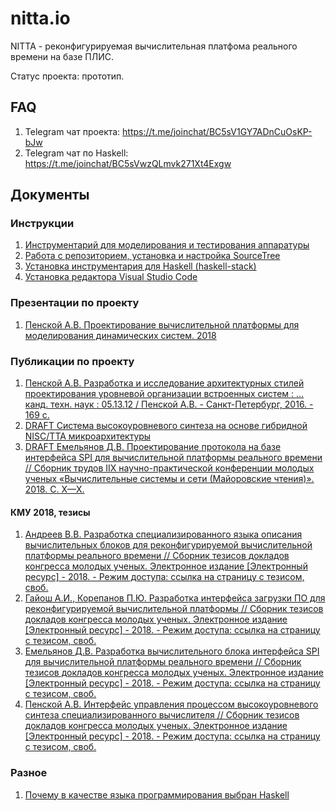 # nitta.io
NITTA - реконфигурируемая вычислительная платфома реального времени на базе
ПЛИС.

Статус проекта: прототип.

## FAQ
1. Telegram чат проекта: <https://t.me/joinchat/BC5sV1GY7ADnCuOsKP-bJw>
1. Telegram чат по Haskell: <https://t.me/joinchat/BC5sVwzQLmvk271Xt4Exgw>

## Документы

### Инструкции
1. [Инструментарий для моделирования и тестирования аппаратуры](doc/hdl-install.md)
1. [Работа с репозиторием, установка и настройка SourceTree](doc/sourcetree-install.md)
1. [Установка инструментария для Haskell (haskell-stack)](doc/stack-install.md)
1. [Установка редактора Visual Studio Code](doc/vscode-install.md)

### Презентации по проекту
1. [Пенской А.В. Проектирование вычислительной платформы для моделирования динамических систем. 2018](https://nitta.io/nitta-corp/docs/src/master/2018%20PPK%20sdcloud-es%20slides.pdf)

### Публикации по проекту
1. [Пенской А.В. Разработка и исследование архитектурных стилей проектирования уровневой организации встроенных систем : ... канд. техн. наук : 05.13.12 / Пенской А.В. - Санкт-Петербург, 2016. - 169 с.](https://isu.ifmo.ru/index/0EF1389C59C61A76286892961DA96781)
1. [DRAFT Система высокоуровневого синтеза на основе гибридной NISC/TTA микроархитектуры](https://nitta.io/nitta-corp/docs/src/master/2018%20MAI%20HLS.pdf)
1. [DRAFT Емельянов Д.В. Проектирование протокола на базе интерфейса SPI для вычислительной       платформы реального времени // Сборник трудов IIX научно-практической конференции молодых ученых «Вычислительные системы и сети (Майоровские чтения)». 2018. С. X—X.](https://nitta.io/nitta-corp/docs/src/master/2017%20MR%20SPI.pdf)

#### КМУ 2018, тезисы
1. [Андреев В.В. Разработка специализированного языка описания вычислительных блоков для реконфигурируемой вычислительной платформы реального времени // Сборник тезисов докладов конгресса молодых ученых. Электронное издание [Электронный ресурс] - 2018. - Режим доступа: ссылка на страницу с тезисом, своб.](https://nitta.io/nitta-corp/docs/src/master/2018%20KMU%20DSL.pdf)
1. [Гайош А.И., Корепанов П.Ю. Разработка интерфейса загрузки ПО для реконфигурируемой вычислительной платформы // Сборник тезисов докладов конгресса молодых ученых. Электронное издание [Электронный ресурс] - 2018. - Режим доступа: ссылка на страницу с тезисом, своб.](https://nitta.io/nitta-corp/docs/src/master/2018%20KMU%20SW%20loading.pdf)
1. [Емельянов Д.В. Разработка вычислительного блока интерфейса SPI для вычислительной платформы реального времени // Сборник тезисов докладов конгресса молодых ученых. Электронное издание [Электронный ресурс] - 2018. - Режим доступа: ссылка на страницу с тезисом, своб.](https://nitta.io/nitta-corp/docs/src/master/2018%20KMU%20SPI.pdf)
1. [Пенской А.В. Интерфейс управления процессом высокоуровневого синтеза специализированного вычислителя // Сборник тезисов докладов конгресса молодых ученых. Электронное издание [Электронный ресурс] - 2018. - Режим доступа: ссылка на страницу с тезисом, своб.](https://nitta.io/nitta-corp/docs/src/master/2018%20KMU%20API.pdf)


### Разное
1. [Почему в качестве языка программирования выбран Haskell](/doc/why-haskell)
